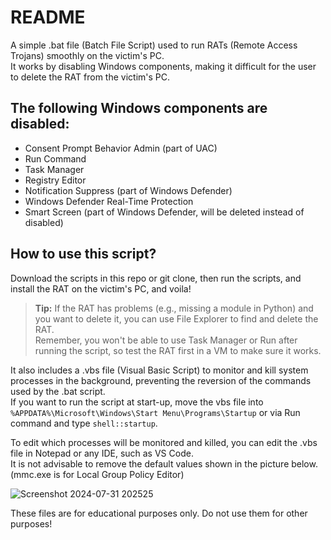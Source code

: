 # README

A simple .bat file (Batch File Script) used to run RATs (Remote Access Trojans) smoothly on the victim's PC.  
It works by disabling Windows components, making it difficult for the user to delete the RAT from the victim's PC.

## The following Windows components are disabled:

- Consent Prompt Behavior Admin (part of UAC)  
- Run Command  
- Task Manager  
- Registry Editor  
- Notification Suppress (part of Windows Defender)  
- Windows Defender Real-Time Protection  
- Smart Screen (part of Windows Defender, will be deleted instead of disabled)  

## How to use this script?

Download the scripts in this repo or git clone, then run the scripts, and install the RAT on the victim's PC, and voila!

> **Tip:** If the RAT has problems (e.g., missing a module in Python) and you want to delete it, you can use File Explorer to find and delete the RAT.  
> Remember, you won't be able to use Task Manager or Run after running the script, so test the RAT first in a VM to make sure it works.

It also includes a .vbs file (Visual Basic Script) to monitor and kill system processes in the background, preventing the reversion of the commands used by the .bat script.  
If you want to run the script at start-up, move the vbs file into `%APPDATA%\Microsoft\Windows\Start Menu\Programs\Startup` or via Run command and type `shell::startup`.

To edit which processes will be monitored and killed, you can edit the .vbs file in Notepad or any IDE, such as VS Code.  
It is not advisable to remove the default values shown in the picture below. (mmc.exe is for Local Group Policy Editor)

![Screenshot 2024-07-31 202525](https://github.com/user-attachments/assets/492dd4f5-b186-41d8-b1c9-2cd5d72ca42c)

These files are for educational purposes only. Do not use them for other purposes!

